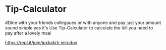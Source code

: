 # Tip-Calculator

#Dine with your friends collegaues or with anyone and pay just your amount sound simple yes it's Use Tip-Calculator to calculate the bill you need to pay after a lovely meal

https://repl.it/join/jpxkakrk-ieirodov
